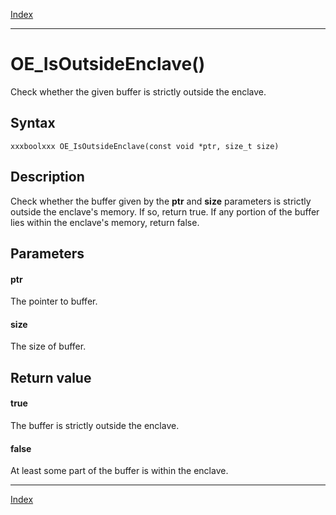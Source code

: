 [Index](index.md)

---
# OE_IsOutsideEnclave()

Check whether the given buffer is strictly outside the enclave.

## Syntax

    xxxboolxxx OE_IsOutsideEnclave(const void *ptr, size_t size)
## Description 

Check whether the buffer given by the **ptr** and **size** parameters is strictly outside the enclave's memory. If so, return true. If any portion of the buffer lies within the enclave's memory, return false.



## Parameters

#### ptr

The pointer to buffer.

#### size

The size of buffer.

## Return value

#### true

The buffer is strictly outside the enclave.

#### false

At least some part of the buffer is within the enclave.

---
[Index](index.md)

